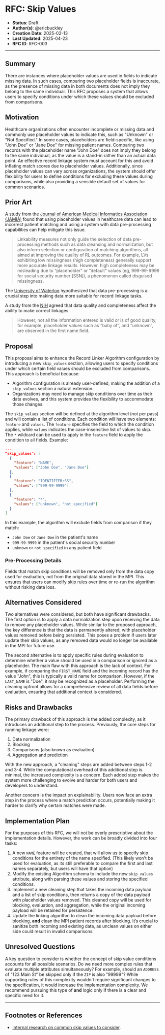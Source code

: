 # RFC: Skip Values

- **Status**: Draft
- **Author(s)**: @ericbuckley
- **Creation Date**: 2025-02-13
- **Last Updated**: 2025-04-23
- **RFC ID**: RFC-003

---

## Summary

There are instances where placeholder values are used in fields to indicate missing data.
In such cases, comparing two placeholder fields is inaccurate, as the presence of missing
data in both documents does not imply they belong to the same individual. This RFC
proposes a system that allows users to specify conditions under which these values should
be excluded from comparisons.

## Motivation

Healthcare organizations often encounter incomplete or missing data and commonly use
placeholder values to indicate this, such as "Unknown" or "Not Specified." In some cases,
placeholders are field-specific, like using "John Doe" or "Jane Doe" for missing patient
names. Comparing two records with the placeholder name "John Doe" does not imply they
belong to the same individual, as the value is a stand-in rather than an actual data point.
An effective record linkage system must account for this and avoid inflating match scores
due to placeholder values. Additionally, since placeholder values can vary across
organizations, the system should offer flexibility for users to define conditions for
excluding these values during comparisons, while also providing a sensible default set of
values for common scenarios.

## Prior Art

A study from the
[Journal of American Medical Informatics Association (JAMIA)](https://academic.oup.com/jamia/article/31/11/2651/7762307)
found that using placeholder values in healthcare data can lead to incorrect patient
matching and using a system with data pre-processing capabilities can help mitigate this issue.
> Linkability measures not only guide the selection of data pre-processing methods such as data cleansing and normalization, but also inform selection or configuration of matching algorithms, all aimed at improving the quality of RL outcomes. For example, LVs exhibiting low missingness (high completeness) generally support more accurate linkage results. However, high completeness may be misleading due to “placeholder” or “default” values (eg, 999-99-9999 for social security number [SSN]), a phenomenon called disguised missingness.

The [University of Waterloo](https://uwaterloo.ca/networks-lab/blog/pre-processing-recordlinkage)
hypothesized that data pre-processing is a crucial step into making data more suitable for
record linkage tasks.

A study from the [NIH](https://pmc.ncbi.nlm.nih.gov/articles/PMC10448229/) agreed that data
quality and completeness affect the ability to make correct linkages.
> However, not all the information entered is valid or is of good quality, for example, placeholder values such as “baby of”, and “unknown”, are observed in the first name field.

## Proposal

This proposal aims to enhance the Record Linker Algorithm configuration by introducing a
new `skip_values` section, allowing users to specify conditions under which certain field
values should be excluded from comparisons. This approach is beneficial because:
- Algorithm configuration is already user-defined, making the addition of a
    `skip_values` section a natural extension.
- Organizations may need to manage skip conditions over time as their data evolves,
    and this system provides the flexibility to accommodate those changes.

The `skip_values` section will be defined at the algorithm level (not per pass) and will
contain a list of conditions. Each condition will have two elements: `feature` and `values`.
The `feature` specifies the field to which the condition applies, while `values` indicates
the case-insensitive list of values to skip. The `*` wildcard can be used to apply in the
`feature` field to apply the condition to all fields. Example:

```json
...
"skip_values": [
  {
    "feature": "NAME",
    "values": ["John Doe", "Jane Doe"]
  },
  {
    "feature": "IDENTIFIER:SS",
    "values": ["999-99-9999"]
  },
  {
    "feature": "*",
    "values": ["unknown", "not specified"]
  }
]
```

In this example, the algorithm will exclude fields from comparison if they match:
- `John Doe` or `Jane Doe` in the patient's name
- `999-99-9999` in the patient's social security number
- `unknown` or `not specified` in any patient field

### Pre-Processing Details

Fields that match skip conditions will be removed only from the data copy used for
evaluation, not from the original data stored in the MPI. This ensures that users can
modify skip rules over time or re-run the algorithm without risking data loss.

## Alternatives Considered

Two alternatives were considered, but both have significant drawbacks. The first option is
to apply a data normalization step upon receiving the data to remove any placeholder values.
While similar to the proposed approach, the key difference is that the data is permanently
altered, with placeholder values removed before being persisted. This poses a problem if
users later update their skip values, as any removed data would no longer be available in
the MPI for future use.

The second alternative is to apply specific rules during evaluation to determine whether a
value should be used in a comparison or ignored as a placeholder. The main flaw with this
approach is the lack of context. For example, if comparing the `FIRST_NAME` field and the
incoming record has the value "John", this is typically a valid name for comparison.
However, if the `LAST_NAME` is "Doe", it may be recognized as a placeholder. Performing the
cleaning upfront allows for a comprehensive review of all data fields before evaluation,
ensuring that additional context is considered.

## Risks and Drawbacks

The primary drawback of this approach is the added complexity, as it introduces an
additional step to the process. Previously, the core steps for running linkage were:
1. Data normalization
2. Blocking
3. Comparisons (also known as evaluation)
4. Aggregation and prediction

With the new approach, a "cleaning" steps are added between steps 1-2 and 3-4. While the
computational overhead of this additional step is minimal, the increased complexity is a
concern. Each added step makes the system more challenging to evolve and harder for both
users and developers to understand.

Another concern is the impact on explainability. Users now face an extra step in the
process where a match prediction occurs, potentially making it harder to clarify why
certain matches were made.

## Implementation Plan

For the purposes of this RFC, we will not be overly prescriptive about the implementation
details. However, the work can be broadly divided into four tasks:
1. A new `NAME` feature will be created, that will allow us to specify skip conditions
    for the entirety of the name specified. (This likely won't be used for evaluation,
    as its still preferable to compare the first and last names separately, but users
    will have that option)
2. Modify the existing Algorithm schema to include the new `skip_values` attribute,
    along with parsing these values and storing the specified conditions.
3. Implement a new cleaning step that takes the incoming data payload and a list of skip
    conditions, then returns a copy of the data payload with placeholder values removed.
    This cleaned copy will be used for blocking, evaluation, and aggregation, while the
    original incoming payload will be retained for persistence.
4. Update the linking algorithm to clean the incoming data payload before blocking, **and**
    clean the MPI patient records after blocking. It’s crucial to sanitize both incoming
    and existing data, as unclean values on either side could result in invalid comparisons.

## Unresolved Questions

A key question to consider is whether the concept of skip value conditions accounts for all
possible scenarios. Do we need more complex rules that evaluate multiple attributes
simultaneously? For example, should an `ADDRESS` of "123 Main St" be skipped only if the
`ZIP` is also "99999"? While supporting rules of this complexity wouldn't require
significant changes to the specification, it would increase the implementation complexity.
We recommend pursuing this type of **and** logic only if there is a clear and specific need
for it.

---

## Footnotes or References

- [Internal research on common skip values to consider](https://cdc.sharepoint.com/:w:/r/teams/OPHDST-IRD-DIBBs/_layouts/15/Doc.aspx?sourcedoc=%7B543cf7ff-8992-41aa-8595-5b49194b5c3a%7D&action=editnew).
